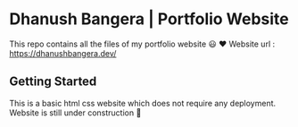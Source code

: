 # Dhanush Bangera | Portfolio Website

This repo contains all the files of my portfolio website :smiley: :heart:
Website url : https://dhanushbangera.dev/

## Getting Started

This is a basic html css website which does not require any deployment. Website is still under construction :construction:
